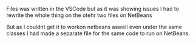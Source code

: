 Files was written in the VSCode but as it was showing issues I had to rewrite the whole thing on the otehr two files on NetBeans

But as I couldnt get it to workon netbeans aswell even under the same classes I had made a separate file for the same code to run on NetBeans.